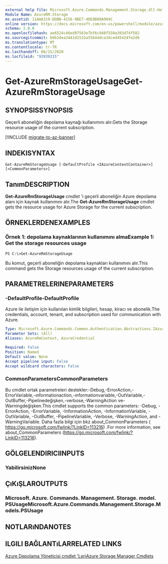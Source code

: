 ```yaml
---
external help file: Microsoft.Azure.Commands.Management.Storage.dll-Help.xml
Module Name: AzureRM.Storage
ms.assetid: 11AAA319-DDBB-4156-9BE7-4DE8B80A904C
online version: https://docs.microsoft.com/en-us/powershell/module/azurerm.storage/get-azurermstorageusage
schema: 2.0.0
ms.openlocfilehash: ae6524c46ed97563e7bf6c948f550a393d74f582
ms.sourcegitcommit: b9b2dea3441d1532a5564ddca3dced45424fe2d6
ms.translationtype: MT
ms.contentlocale: tr-TR
ms.lasthandoff: 08/15/2020
ms.locfileid: "93939215"
---
```

# <span data-ttu-id="986cb-101">Get-AzureRmStorageUsage</span><span class="sxs-lookup"><span data-stu-id="986cb-101">Get-AzureRmStorageUsage</span></span>

## <span data-ttu-id="986cb-102">SYNOPSIS</span><span class="sxs-lookup"><span data-stu-id="986cb-102">SYNOPSIS</span></span>
<span data-ttu-id="986cb-103">Geçerli aboneliğin depolama kaynağı kullanımını alır.</span><span class="sxs-lookup"><span data-stu-id="986cb-103">Gets the Storage resource usage of the current subscription.</span></span>

[!INCLUDE [migrate-to-az-banner](../../includes/migrate-to-az-banner.md)]

## <span data-ttu-id="986cb-104">INDEKI</span><span class="sxs-lookup"><span data-stu-id="986cb-104">SYNTAX</span></span>

```
Get-AzureRmStorageUsage [-DefaultProfile <IAzureContextContainer>] [<CommonParameters>]
```

## <span data-ttu-id="986cb-105">Tanım</span><span class="sxs-lookup"><span data-stu-id="986cb-105">DESCRIPTION</span></span>
<span data-ttu-id="986cb-106">**Get-AzureRmStorageUsage** cmdlet 'i geçerli aboneliğin Azure depolama alanı için kaynak kullanımını alır.</span><span class="sxs-lookup"><span data-stu-id="986cb-106">The **Get-AzureRmStorageUsage** cmdlet gets the resource usage for Azure Storage for the current subscription.</span></span>

## <span data-ttu-id="986cb-107">ÖRNEKLERDEN</span><span class="sxs-lookup"><span data-stu-id="986cb-107">EXAMPLES</span></span>

### <span data-ttu-id="986cb-108">Örnek 1: depolama kaynaklarının kullanımını alma</span><span class="sxs-lookup"><span data-stu-id="986cb-108">Example 1: Get the storage resources usage</span></span>
```
PS C:\>Get-AzureRmStorageUsage
```

<span data-ttu-id="986cb-109">Bu komut, geçerli aboneliğin depolama kaynakları kullanımını alır.</span><span class="sxs-lookup"><span data-stu-id="986cb-109">This command gets the Storage resources usage of the current subscription.</span></span>

## <span data-ttu-id="986cb-110">PARAMETRELERINE</span><span class="sxs-lookup"><span data-stu-id="986cb-110">PARAMETERS</span></span>

### <span data-ttu-id="986cb-111">-DefaultProfile</span><span class="sxs-lookup"><span data-stu-id="986cb-111">-DefaultProfile</span></span>
<span data-ttu-id="986cb-112">Azure ile iletişim için kullanılan kimlik bilgileri, hesap, kiracı ve abonelik.</span><span class="sxs-lookup"><span data-stu-id="986cb-112">The credentials, account, tenant, and subscription used for communication with Azure.</span></span>

```yaml
Type: Microsoft.Azure.Commands.Common.Authentication.Abstractions.IAzureContextContainer
Parameter Sets: (All)
Aliases: AzureRmContext, AzureCredential

Required: False
Position: Named
Default value: None
Accept pipeline input: False
Accept wildcard characters: False
```

### <span data-ttu-id="986cb-113">CommonParameters</span><span class="sxs-lookup"><span data-stu-id="986cb-113">CommonParameters</span></span>
<span data-ttu-id="986cb-114">Bu cmdlet ortak parametreleri destekler:-Debug,-ErrorAction,-ErrorVariable,-ınformationaction,-ınformationvariable,-OutVariable,-OutBuffer,-Pipelinedeğişken,-verbose,-WarningAction ve-Warningdeğişken.</span><span class="sxs-lookup"><span data-stu-id="986cb-114">This cmdlet supports the common parameters: -Debug, -ErrorAction, -ErrorVariable, -InformationAction, -InformationVariable, -OutVariable, -OutBuffer, -PipelineVariable, -Verbose, -WarningAction, and -WarningVariable.</span></span> <span data-ttu-id="986cb-115">Daha fazla bilgi için bkz about_CommonParameters ( https://go.microsoft.com/fwlink/?LinkID=113216) .</span><span class="sxs-lookup"><span data-stu-id="986cb-115">For more information, see about_CommonParameters (https://go.microsoft.com/fwlink/?LinkID=113216).</span></span>

## <span data-ttu-id="986cb-116">GÖLGELENDIRICI</span><span class="sxs-lookup"><span data-stu-id="986cb-116">INPUTS</span></span>

### <span data-ttu-id="986cb-117">Yabilirsiniz</span><span class="sxs-lookup"><span data-stu-id="986cb-117">None</span></span>

## <span data-ttu-id="986cb-118">ÇıKıŞLAR</span><span class="sxs-lookup"><span data-stu-id="986cb-118">OUTPUTS</span></span>

### <span data-ttu-id="986cb-119">Microsoft. Azure. Commands. Management. Storage. model. PSUsage</span><span class="sxs-lookup"><span data-stu-id="986cb-119">Microsoft.Azure.Commands.Management.Storage.Models.PSUsage</span></span>

## <span data-ttu-id="986cb-120">NOTLARıNDA</span><span class="sxs-lookup"><span data-stu-id="986cb-120">NOTES</span></span>

## <span data-ttu-id="986cb-121">ILGILI BAĞLANTıLAR</span><span class="sxs-lookup"><span data-stu-id="986cb-121">RELATED LINKS</span></span>

[<span data-ttu-id="986cb-122">Azure Depolama Yöneticisi cmdlet 'Leri</span><span class="sxs-lookup"><span data-stu-id="986cb-122">Azure Storage Manager Cmdlets</span></span>](./AzureRM.Storage.md)


